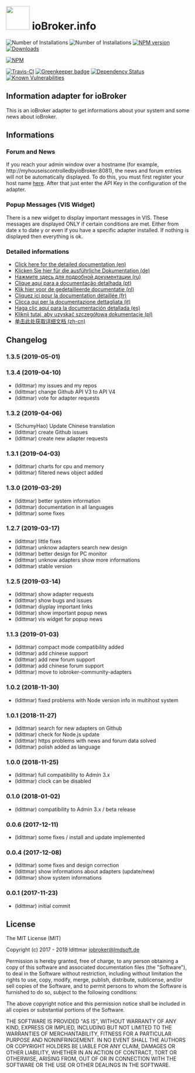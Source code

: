 <h1>
  <img src="https://github.com/iobroker-community-adapters/ioBroker.info/blob/master/admin/info.png" width="64"/>
  ioBroker.info
</h1>

![Number of Installations](http://iobroker.live/badges/info-installed.svg) 
![Number of Installations](http://iobroker.live/badges/info-stable.svg) 
[![NPM version](http://img.shields.io/npm/v/iobroker.info.svg)](https://www.npmjs.com/package/iobroker.info)
[![Downloads](https://img.shields.io/npm/dm/iobroker.info.svg)](https://www.npmjs.com/package/iobroker.info)

[![NPM](https://nodei.co/npm/iobroker.info.png?downloads=true)](https://nodei.co/npm/iobroker.info/)

[![Travis-CI](http://img.shields.io/travis/iobroker-community-adapters/ioBroker.info/master.svg)](https://travis-ci.org/iobroker-community-adapters/ioBroker.info)
[![Greenkeeper badge](https://badges.greenkeeper.io/iobroker-community-adapters/ioBroker.info.svg)](https://greenkeeper.io/)
[![Dependency Status](https://img.shields.io/david/iobroker-community-adapters/iobroker.info.svg)](https://david-dm.org/iobroker-community-adapters/iobroker.info)
[![Known Vulnerabilities](https://snyk.io/test/github/iobroker-community-adapters/ioBroker.info/badge.svg)](https://snyk.io/test/github/iobroker-community-adapters/ioBroker.info)

## Information adapter for ioBroker

This is an ioBroker adapter to get informations about your system and some news about ioBroker.

## Informations

### Forum and News
If you reach your admin window over a hostname (for example, http://myhouseiscontrolledbyioBroker:8081), the news and forum entries will not be automatically displayed. To do this, you must first register your host name [here](https://toolkit.sekando.com/docs/en/setup/hostnames).
After that just enter the API Key in the configuration of the adapter.

### Popup Messages (VIS Widget)
There is a new widget to display important messages in VIS. These messages are displayed ONLY if certain conditions are met. Either from date x to date y or even if you have a specific adapter installed. If nothing is displayed then everything is ok.

### Detailed informations

* [Click here for the detailed documentation (en)](docs/en/info.md)
* [Klicken Sie hier für die ausführliche Dokumentation (de)](docs/de/info.md)
* [Нажмите здесь для подробной документации (ru)](docs/ru/info.md)
* [Clique aqui para a documentação detalhada (pt)](docs/pt/info.md)
* [Klik hier voor de gedetailleerde documentatie (nl)](docs/nl/info.md)
* [Cliquez ici pour la documentation détaillée (fr)](docs/fr/info.md)
* [Clicca qui per la documentazione dettagliata (it)](docs/it/info.md)
* [Haga clic aquí para la documentación detallada (es)](docs/es/info.md)
* [Kliknij tutaj, aby uzyskać szczegółową dokumentację (pl)](docs/pl/info.md)
* [单击此处获取详细文档 (zh-cn)](docs/zh-cn/info.md)

## Changelog

### 1.3.5 (2019-05-01)

### 1.3.4 (2019-04-10)
* (ldittmar) my issues and my repos
* (ldittmar) change Github API V3 to API V4
* (ldittmar) vote for adapter requests

### 1.3.2 (2019-04-06)
* (SchumyHao) Update Chinese translation
* (ldittmar) create Github issues
* (ldittmar) create new adapter requests

### 1.3.1 (2019-04-03)
* (ldittmar) charts for cpu and memory
* (ldittmar) filtered news object added

### 1.3.0 (2019-03-29)
* (ldittmar) better system information
* (ldittmar) documentation in all languages
* (ldittmar) some fixes

### 1.2.7 (2019-03-17)
* (ldittmar) little fixes
* (ldittmar) unknow adapters search new design
* (ldittmar) better design for PC monitor
* (ldittmar) unknow adapters show more informations
* (ldittmar) stable version

### 1.2.5 (2019-03-14)
* (ldittmar) show adapter requests
* (ldittmar) show bugs and issues
* (ldittmar) diyplay important links
* (ldittmar) show important popup news
* (ldittmar) vis widget for popup news

### 1.1.3 (2019-01-03)
* (ldittmar) compact mode compatibility added
* (ldittmar) add chinese support
* (ldittmar) add new forum support
* (ldittmar) add chinese forum support
* (ldittmar) move to iobroker-community-adapters

### 1.0.2 (2018-11-30)
* (ldittmar) fixed problems with Node version info in multihost system

### 1.0.1 (2018-11-27)
* (ldittmar) search for new adapters on Github
* (ldittmar) check for Node.js update
* (ldittmar) https problems with news and forum data solved
* (ldittmar) polish added as language

### 1.0.0 (2018-11-25)
* (ldittmar) full compatibility to Admin 3.x
* (ldittmar) clock can be disabled

### 0.1.0 (2018-01-02)
* (ldittmar) compatibility to Admin 3.x / beta release

### 0.0.6 (2017-12-11)
* (ldittmar) some fixes / install and update implemented

### 0.0.4 (2017-12-08)
* (ldittmar) some fixes and design correction
* (ldittmar) show informations about adapters (update/new)
* (ldittmar) show system informations

### 0.0.1 (2017-11-23)
* (ldittmar) initial commit

## License
The MIT License (MIT)

Copyright (c) 2017 - 2019 ldittmar <iobroker@lmdsoft.de>

Permission is hereby granted, free of charge, to any person obtaining a copy
of this software and associated documentation files (the "Software"), to deal
in the Software without restriction, including without limitation the rights
to use, copy, modify, merge, publish, distribute, sublicense, and/or sell
copies of the Software, and to permit persons to whom the Software is
furnished to do so, subject to the following conditions:

The above copyright notice and this permission notice shall be included in
all copies or substantial portions of the Software.

THE SOFTWARE IS PROVIDED "AS IS", WITHOUT WARRANTY OF ANY KIND, EXPRESS OR
IMPLIED, INCLUDING BUT NOT LIMITED TO THE WARRANTIES OF MERCHANTABILITY,
FITNESS FOR A PARTICULAR PURPOSE AND NONINFRINGEMENT. IN NO EVENT SHALL THE
AUTHORS OR COPYRIGHT HOLDERS BE LIABLE FOR ANY CLAIM, DAMAGES OR OTHER
LIABILITY, WHETHER IN AN ACTION OF CONTRACT, TORT OR OTHERWISE, ARISING FROM,
OUT OF OR IN CONNECTION WITH THE SOFTWARE OR THE USE OR OTHER DEALINGS IN
THE SOFTWARE.
